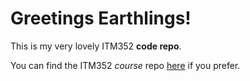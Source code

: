 # Greetings Earthlings!
This is my very lovely ITM352 **code repo**.

You can find the ITM352 *course* repo [here](https://dport96.github.io/ITM352/) if you prefer.
